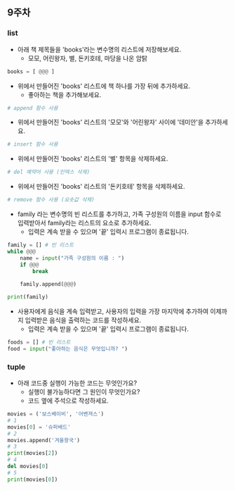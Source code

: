 ## 9주차


### list 
- 아래 책 제목들을 'books'라는 변수명의 리스트에 저장해보세요.
  - 모모, 어린왕자, 별, 돈키호테, 마당을 나온 암탉

```python
books = [ @@@ ]
```

- 위에서 만들어진 'books' 리스트에 책 하나를 가장 뒤에 추가하세요. 
  - 좋아하는 책을 추가해보세요.

```python
# append 함수 사용
```

- 위에서 만들어진 'books' 리스트의 '모모'와 '어린왕자' 사이에 '데미안'을 추가하세요.

```python
# insert 함수 사용
```

- 위에서 만들어진 'books' 리스트의 '별' 항목을 삭제하세요.

```python
# del 예약어 사용 (인덱스 삭제)
```

- 위에서 만들어진 'books' 리스트의 '돈키호테' 항목을 삭제하세요.

```python
# remove 함수 사용 (요솟값 삭제)
```

- family 라는 변수명의 빈 리스트를 추가하고, 가족 구성원의 이름을 input 함수로 입력받아서 family라는 리스트의 요소로 추가하세요.    
  - 입력은 계속 받을 수 있으며 '끝' 입력시 프로그램이 종료됩니다.

```python
family = [] # 빈 리스트
while @@@
    name = input("가족 구성원의 이름 : ")
    if @@@
        break
        
    family.append(@@@)

print(family)
```

- 사용자에게 음식을 계속 입력받고, 사용자의 입력을 가장 마지막에 추가하여 이제까지 입력받은 음식을 출력하는 코드를 작성하세요.     
  - 입력은 계속 받을 수 있으며 '끝' 입력시 프로그램이 종료됩니다.

```python
foods = [] # 빈 리스트
food = input("좋아하는 음식은 무엇입니까? ")
```

### tuple


- 아래 코드중 실행이 가능한 코드는 무엇인가요?  
  - 실행이 불가능하다면 그 원인이 무엇인가요? 
  - 코드 옆에 주석으로 작성하세요.
```python
movies = ('보스베이비', '어벤져스')
# 1
movies[0] = '슈퍼배드'
# 2
movies.append('겨울왕국')
# 3
print(movies[2])
# 4
del movies[0]
# 5
print(movies[0])
```



